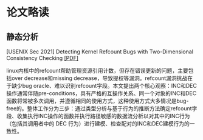 # 论文略读

## 静态分析

[USENIX Sec 2021] Detecting Kernel Refcount Bugs with Two-Dimensional Consistency Checking [[PDF]](https://www.usenix.org/conference/usenixsecurity21/presentation/tan)

linux内核中的refcount帮助管理资源引用计数，但存在错误更新的问题，主要包括over decrease和missing decrease，导致提权等漏洞。refcount漏洞挑战在于缺少bug oracle、难以识别refcount字段。本文提出两个核心观察：INC和DEC操作通常伴随pre-conditions，具有严格的互操作关系、同一个对象的INC和DEC函数将常被多次调用，并遵循相同的使用方式，这种使用方式大多情况是bug-free的。整体工作分为三步：通过类型分析与基于行为的推断方法确定refcount字段、收集执行INC操作的函数并执行路径敏感的数据流分析以对其中的INC行为（包括其调用者中的 DEC 行为）进行建模、检查配对的INC和DEC建模行为的一致性。